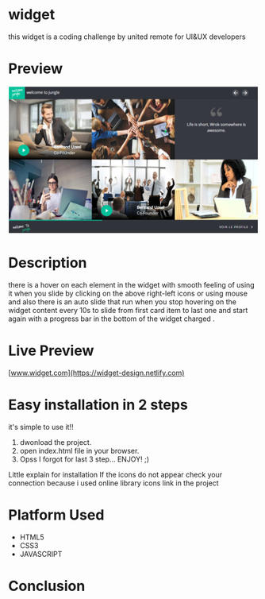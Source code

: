 # widget
 this widget is a coding challenge by united remote for UI&UX developers 
 
# Preview
![alt text](widget/img/screenshot/Capture.PNG "Logo Title Text 1")

# Description
there is a hover on each element in the widget with smooth feeling of using it when you slide by clicking on the above right-left icons or using mouse and also there is an auto slide that run when you stop hovering on the widget content  every 10s  to slide from first card item to last one and start again with a progress bar in the bottom of the widget charged .

# Live Preview
[www.widget.com](https://widget-design.netlify.com)

# Easy installation in 2 steps
it's simple to use it!!
1. dwonload the project.
2. open index.html file in your browser.
3. Opss I forgot for last 3 step... ENJOY! ;)

Little explain for installation If the icons do not appear check your connection because i used online library icons link in the project 

# Platform Used
* HTML5
* CSS3
* JAVASCRIPT
<!---comment--->
# Conclusion





